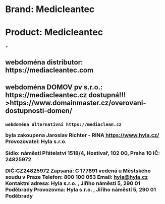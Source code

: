 <h1>Brand: Medicleantec </h1>
<h1>Product: Medicleantec </h1>+
<h2>webdoména distributor: https://mediacleantec.com</h2>
<h2>webdoména DOMOV pv s.r.o.: https://mediacleantec.cz dostupná!!! >https://www.domainmaster.cz/overovani-dostupnosti-domen/</h2>
<h3>

    webdoména alternativní https://mediaclean.cz 
byla zakoupena Jaroslav Richter - RINA https://www.hyla.cz/
Provozovatel: Hyla s.r.o.

Sídlo: náměstí Přátelství 1518/4, Hostivař, 102 00, Praha 10
IČ: 24825972

DIČ:CZ24825972
Zapsaná: C 177891 vedená u Městského soudu v Praze
Telefon: 800 100 053
Email: hyla@hyla.cz
Kontaktní adresa: Hyla s.r.o. , Jiřího náměstí 5, 290 01 Poděbrady
Provozovna: Hyla s.r.o. , Jiřího náměstí 5, 290 01 Poděbrady
</h3>